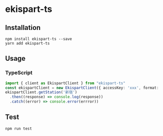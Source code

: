 # ekispart-ts

## Installation

```
npm install ekispart-ts --save
yarn add ekispart-ts
```

## Usage

### TypeScript

```ts
import { client as EkispartClient } from "ekispart-ts"
const ekispartClient = new EkispartClient({ accessKey: 'xxx', format: 'json' })
ekispartClient.getStation('新宿')
  .then((response) => console.log(response))
  .catch((error) => console.error(errror))
```

## Test

```
npm run test
```
